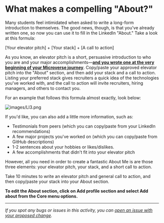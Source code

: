 # What makes a compelling "About?"

Many students feel intimidated when asked to write a long-form introduction to themselves. The good news, though, is that you've already written one, so now you can use it to fill in the LinkedIn "About." Take a look at this formula:

[Your elevator pitch] + [Your stack] + [A call to action]

As you know, an elevator pitch is a short, persuasive introduction to who you are and your major accomplishments—**[and you wrote one at the very beginning of your Microverse journey](https://github.com/microverseinc/curriculum-professional-skills/blob/main/interviewing/use-your-usp-to-craft-the-first-draft-of-your-elevator-pitch.md
)**. Copy/paste your approved elevator pitch into the "About" section, and then add your stack and a call to action. Listing your preferred stack gives recruiters a quick idea of the technologies you've worked with, and the call to action will invite recruiters, hiring managers, and others to contact you.

For an example that follows this formula almost exactly, look below:

![images/LI3.png](images/LI3.png)

If you'd like, you can also add a little more information, such as:

- Testimonials from peers (which you can copy/paste from your LinkedIn recommendations)
- A few major projects you've worked on (which you can copy/paste from GitHub descriptions)
- 1-2 sentences about your hobbies or likes/dislikes.
- A few accomplishments that didn't fit into your elevator pitch

However, all you need in order to create a fantastic About Me is are those three elements: your elevator pitch, your stack, and a short call to action.

Take 10 minutes to write an elevator pitch and general call to action, and then copy/paste your stack into your About section. 

**To edit the About section, click on Add profile section and select Add about from the Core menu options.**


------

_If you spot any bugs or issues in this activity, you can [open an issue with your proposed change](https://github.com/microverseinc/curriculum-transversal-skills/blob/main/git-github/articles/open_issue.md)._
